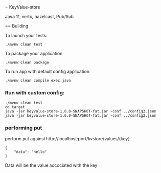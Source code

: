 = KeyValue-store

Java 11, vertx, hazelcast, Pub/Sub

== Building

To launch your tests:
```
./mvnw clean test
```

To package your application:
```
./mvnw clean package
```

To run app with default config application:
```
./mvnw clean compile exec:java
```

### Run with custom config:
```
./mvnw clean test
cd target
java -jar keyvalue-store-1.0.0-SNAPSHOT-fat.jar -conf ../config2.json
java -jar keyvalue-store-1.0.0-SNAPSHOT-fat.jar -conf ../config2.json
```

### performing put
perform put against http://localhost:port/kvstore/values/{key}
```
{
    "data": "hello"
}
```
Data will be the value accociated with the key
